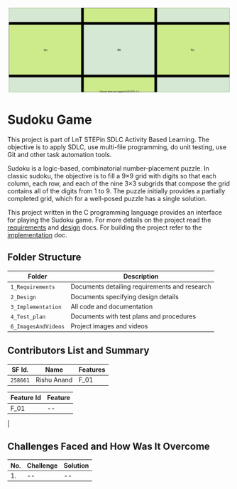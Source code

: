 <!-- banner -->
![banner](6_ImagesAndVideos/banner.svg)

<!-- project title -->
# Sudoku Game

<!-- badges -->

<!-- project details -->
This project is part of LnT STEPin SDLC Activity Based Learning. The objective is to apply SDLC, use multi-file programming, do unit testing, use Git and other task automation tools.

Sudoku is a logic-based, combinatorial number-placement puzzle. In classic sudoku, the objective is to fill a 9×9 grid with digits so that each column, each row, and each of the nine 3×3 subgrids that compose the grid contains all of the digits from 1 to 9. The puzzle initially provides a partially completed grid, which for a well-posed puzzle has a single solution.

This project written in the C programming language provides an interface for playing the Sudoku game. For more details on the project read the [requirements](3_Requirements/Readme.md) and [design](2_Design/Readme.md) docs. For building the project refer to the [implementation](3_Implementation/Readme.md) doc. 

<!-- folder structure -->
## Folder Structure
| Folder              | Description                                   |
|---------------------|-----------------------------------------------|
| `1_Requirements`    | Documents detailing requirements and research |
| `2_Design`          | Documents specifying design details           |
| `3_Implementation`  | All code and documentation                    |
| `4_Test_plan`       | Documents with test plans and procedures      |
| `6_ImagesAndVideos` | Project images and videos                     |

<!-- list of contributers -->
## Contributors List and Summary

| SF Id.   | Name        | Features |
|----------|-------------|----------|
| `258661` | Rishu Anand | F_01     |

| Feature Id | Feature |
|------------|---------|
| F_01       | --      |
|
<!-- problems faced and their solutions -->
## Challenges Faced and How Was It Overcome

| No. | Challenge | Solution |
|-----|-----------|----------|
| 1.  | --        | --       |
